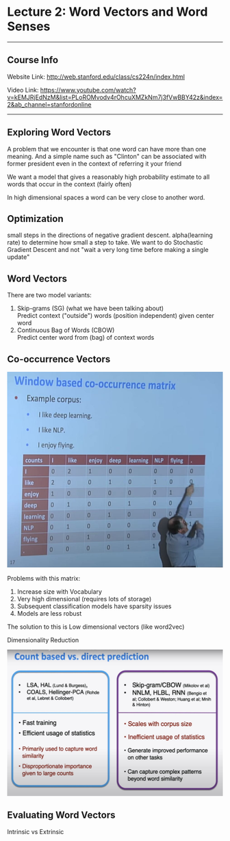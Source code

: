 # Lecture 2: Word Vectors and Word Senses

<hr>

## Course Info

Website Link: http://web.stanford.edu/class/cs224n/index.html

Video Link: https://www.youtube.com/watch?v=kEMJRjEdNzM&list=PLoROMvodv4rOhcuXMZkNm7j3fVwBBY42z&index=2&ab_channel=stanfordonline

<hr>

## Exploring Word Vectors

A problem that we encounter is that one word can have more than one meaning. And a simple name such as "Clinton" can 
be associated with former president even in the context of referring it your friend 

We want a model that gives a reasonably high probability 
estimate to all words that occur in the context (fairly often)

In high dimensional spaces a word can be very close to another word.

## Optimization

small steps in the directions of negative gradient descent. alpha(learning rate) to determine how small a step to take. 
We want to do Stochastic Gradient Descent and not "wait a very long time before making a single update" 

## Word Vectors 

There are two model variants:
1) Skip-grams (SG) (what we have been talking about) <br>
   Predict context ("outside") words (position independent) given center word
2) Continuous Bag of Words (CBOW) <br>
    Predict center word from (bag) of context words

## Co-occurrence Vectors

<img src="./images/lecture2-1.JPG"> 

Problems with this matrix:
1) Increase size with Vocabulary
2) Very high dimensional (requires lots of storage)
3) Subsequent classification models have sparsity issues
4) Models are less robust

The solution to this is Low dimensional vectors (like word2vec)

Dimensionality Reduction

<img src="./images/lecture2-2.JPG">

## Evaluating Word Vectors

Intrinsic vs Extrinsic